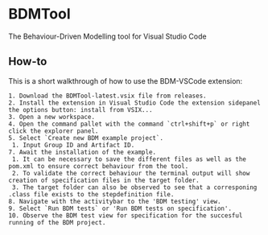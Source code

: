 # BDMTool
The Behaviour-Driven Modelling tool for Visual Studio Code


## How-to

This is a short walkthrough of how to use the BDM-VSCode extension:

    1. Download the BDMTool-latest.vsix file from releases.
    2. Install the extension in Visual Studio Code the extension sidepanel the options button: install from VSIX... 
    3. Open a new workspace.
    4. Open the command pallet with the command `ctrl+shift+p` or right click the explorer panel.
    5. Select `Create new BDM example project`.
     1. Input Group ID and Artifact ID.
    7. Await the installation of the example.
     1. It can be necessary to save the different files as well as the pom.xml to ensure correct behaviour from the tool.
     2. To validate the correct behaviour the terminal output will show creation of specification files in the target folder.
     3. The target folder can also be observed to see that a corresponing .class file exists to the stepdefinition file.  
    8. Navigate with the activitybar to the 'BDM testing' view.
    9. Select `Run BDM tests` or 'Run BDM tests on specification'.
    10. Observe the BDM test view for specification for the succesful running of the BDM project.   
